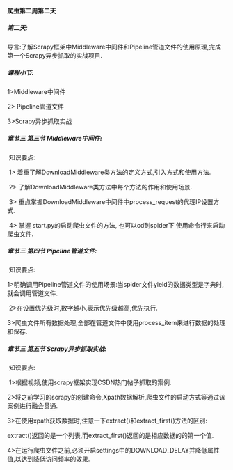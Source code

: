 #### 爬虫第二周第二天

##### **第二天:** 

导言:了解Scrapy框架中Middleware中间件和Pipeline管道文件的使用原理,完成第一个Scrapy异步抓取的实战项目.

##### **课程小节:**  

1>Middleware中间件

2> Pipeline管道文件

3>Scrapy异步抓取实战

##### **章节三 第三节 Middleware中间件:**

​    知识要点:

​        1> 着重了解DownloadMiddleware类方法的定义方式,引入方式和使用方法.

​        2> 了解DownloadMiddleware类方法中每个方法的作用和使用场景.

​        3> 重点掌握DownloadMiddleware中间件中process_request的代理IP设置方式.

​        4> 掌握 start.py的启动爬虫文件的方法, 也可以cd到spider下 使用命令行来启动爬虫文件.

##### **章节三 第四节 Pipeline管道文件:**

​    知识要点:

​    1>明确调用Pipeline管道文件的使用场景:当spider文件yield的数据类型是字典时,就会调用管道文件.

​    2>在设置优先级时,数字越小,表示优先级越高,优先执行.

​    3>爬虫文件所有数据处理,全部在管道文件中使用process_item来进行数据的处理和保存.

##### **章节三 第五节 Scrapy异步抓取实战:**

​    知识要点:

​        1>根据视频,使用scrapy框架实现CSDN热门帖子抓取的案例.

​        2>将之前学习的scrapy的创建命令,Xpath数据解析,爬虫文件的启动方式等通过该案例进行融会贯通.

​        3>在使用xpath获取数据时,注意一下extract()和extract_first()方法的区别:

​            extract()返回的是一个列表,而extract_first()返回的是相应数据的的第一个值.

​        4>在运行爬虫文件之前,必须开启settings中的DOWNLOAD_DELAY并降低属性值,以达到降低访问频率的效果.